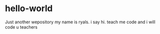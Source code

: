 # hello-world
Just another wepository 
my name is ryals.
i say hi.
teach me code and i will code u teachers
